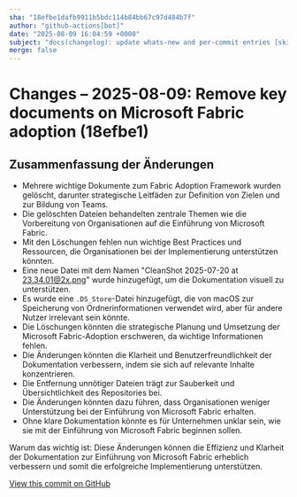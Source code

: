 ```yaml
---
sha: "18efbe1dafb9911b5bdc114b84bb67c97d484b7f"
author: "github-actions[bot]"
date: "2025-08-09 16:04:59 +0000"
subject: "docs(changelog): update whats-new and per-commit entries [skip ci]"
merge: false
---
```


# Changes – 2025-08-09: Remove key documents on Microsoft Fabric adoption (18efbe1)

## Zusammenfassung der Änderungen

- Mehrere wichtige Dokumente zum Fabric Adoption Framework wurden gelöscht, darunter strategische Leitfäden zur Definition von Zielen und zur Bildung von Teams.
- Die gelöschten Dateien behandelten zentrale Themen wie die Vorbereitung von Organisationen auf die Einführung von Microsoft Fabric.
- Mit den Löschungen fehlen nun wichtige Best Practices und Ressourcen, die Organisationen bei der Implementierung unterstützen könnten.
- Eine neue Datei mit dem Namen "CleanShot 2025-07-20 at 23.34.01@2x.png" wurde hinzugefügt, um die Dokumentation visuell zu unterstützen.
- Es wurde eine `.DS_Store`-Datei hinzugefügt, die von macOS zur Speicherung von Ordnerinformationen verwendet wird, aber für andere Nutzer irrelevant sein könnte.
- Die Löschungen könnten die strategische Planung und Umsetzung der Microsoft Fabric-Adoption erschweren, da wichtige Informationen fehlen.
- Die Änderungen könnten die Klarheit und Benutzerfreundlichkeit der Dokumentation verbessern, indem sie sich auf relevante Inhalte konzentrieren.
- Die Entfernung unnötiger Dateien trägt zur Sauberkeit und Übersichtlichkeit des Repositories bei.
- Die Änderungen könnten dazu führen, dass Organisationen weniger Unterstützung bei der Einführung von Microsoft Fabric erhalten.
- Ohne klare Dokumentation könnte es für Unternehmen unklar sein, wie sie mit der Einführung von Microsoft Fabric beginnen sollen.

Warum das wichtig ist: Diese Änderungen können die Effizienz und Klarheit der Dokumentation zur Einführung von Microsoft Fabric erheblich verbessern und somit die erfolgreiche Implementierung unterstützen.

[View this commit on GitHub](https://github.com/TheTrustedAdvisor/FabricAdoptionFramework/commit/18efbe1dafb9911b5bdc114b84bb67c97d484b7f)
